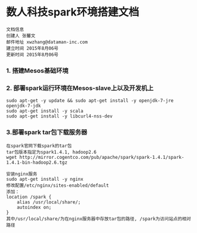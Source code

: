 # 数人科技spark环境搭建文档
    文档信息
    创建人 张馨文
    邮件地址 xwzhang@dataman-inc.com
    建立时间 2015年8月06号
    更新时间 2015年8月06号
### 1. 搭建Mesos基础环境
### 2. 部署spark运行环境在Mesos-slave上以及开发机上
    sudo apt-get -y update && sudo apt-get install -y openjdk-7-jre openjdk-7-jdk
    sudo apt-get install -y scala
    sudo apt-get install -y libcurl4-nss-dev
### 3.部署spark tar包下载服务器
    在spark官网下载spark的tar包
    tar包版本指定为spark1.4.1, hadoop2.6
    wget http://mirror.cogentco.com/pub/apache/spark/spark-1.4.1/spark-1.4.1-bin-hadoop2.6.tgz

    安装nginx服务
    sudo apt-get install -y nginx 
    修改配置/etc/nginx/sites-enabled/default
    添加：
    location /spark {
        alias /usr/local/share/;
        autoindex on;
    }
    其中/usr/local/share/为在nginx服务器中存放tar包的路径, /spark为访问站点的相对路径


